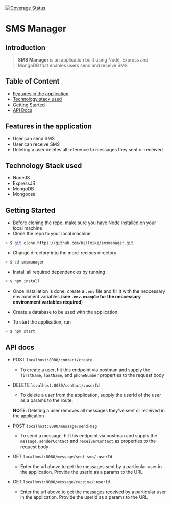 [![Coverage Status](https://coveralls.io/repos/github/Billmike/smsmanager/badge.svg?branch=develop)](https://coveralls.io/github/Billmike/smsmanager?branch=develop)

# SMS Manager

## Introduction

> **SMS Manager** is an application built using Node, Express and MongoDB that enables users send and receive SMS

## Table of Content
- [Features in the application](#features-in-the-application)
- [Technology stack used](#technology-stack-used)
- [Getting Started](#getting-started)
- [API Docs](#api-docs)

## Features in the application

* User can send SMS
* User can receive SMS
* Deleting a user deletes all reference to messages they sent or received

## Technology Stack used

* NodeJS
* ExpressJS
* MongoDB
* Mongoose

## Getting Started

* Before cloning the repo, make sure you have Node installed on your local machine
* Clone the repo to your local machine

```sh
> $ git clone https://github.com/billmike/smsmanager.git
```

* Change directory into the more-recipes directory

```sh
> $ cd smsmanager
```

* Install all required dependencies by running

```sh
> $ npm install
```

* Once installation is done, create a `.env` file and fill it with the neccessary environment variables (**see `.env.example` for the neccessary environment variables required**)
* Create a database to be used with the application

* To start the application, run

```sh
> $ npm start
```

## API docs


* POST `localhost:8080/contact/create`

  * To create a user, hit this endpoint via postman and supply the `firstName`, `lastName`, and `phoneNumber` properties to the request body

* DELETE `localhost:8080/contact/:userId`
  * To delete a user from the application, supply the userId of the user as a params to the route.
  
  **NOTE**: Deleting a user removes all messages they've sent or received in the application

* POST `localhost:8080/message/send-msg`
  * To send a message, hit this endpoint via postman and supply the `message`, `senderContact` and `receiverContact` as properties to the request body

* GET `localhost:8080/message/sent-sms/:userId`
  * Enter the url above to get the messages sent by a particular user in the application. Provide the userId as a params to the URL

* GET `localhost:8080/message/receive/:userId`
  * Enter the url above to get the messages received by a particular user in the application. Provide the userId as a params to the URL
